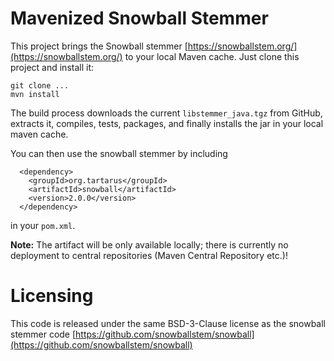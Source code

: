 # Mavenized Snowball Stemmer  
This project brings the Snowball stemmer [https://snowballstem.org/](https://snowballstem.org/) 
to your local Maven cache. Just clone this project and install it:

    git clone ...
    mvn install

The build process downloads the current `libstemmer_java.tgz` from GitHub, 
extracts it, compiles, tests, packages, and finally installs the jar in 
your local maven cache. 

You can then use the snowball stemmer by including 

```
  <dependency>
    <groupId>org.tartarus</groupId>
    <artifactId>snowball</artifactId> 
    <version>2.0.0</version>
  </dependency>
```

in your `pom.xml`. 

**Note:** The artifact will be only available locally; there is currently no 
deployment to central repositories (Maven Central Repository etc.)!

# Licensing 
This code is released under the same BSD-3-Clause license as the snowball stemmer code
[https://github.com/snowballstem/snowball](https://github.com/snowballstem/snowball)
